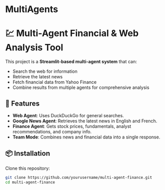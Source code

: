 # MultiAgents
# 💹 Multi-Agent Financial & Web Analysis Tool

This project is a **Streamlit-based multi-agent system** that can:
- Search the web for information
- Retrieve the latest news
- Fetch financial data from Yahoo Finance
- Combine results from multiple agents for comprehensive analysis

## 🚀 Features
- **Web Agent**: Uses DuckDuckGo for general searches.
- **Google News Agent**: Retrieves the latest news in English and French.
- **Finance Agent**: Gets stock prices, fundamentals, analyst recommendations, and company info.
- **Team Mode**: Combines news and financial data into a single response.

## 📦 Installation
Clone this repository:
```bash
git clone https://github.com/yourusername/multi-agent-finance.git
cd multi-agent-finance
